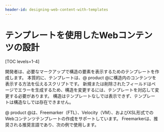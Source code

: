 ```yaml
---
header-id: designing-web-content-with-templates
---
```


# テンプレートを使用したWebコンテンツの設計

[TOC levels=1-4]

開発者は、必要なマークアップで構造の要素を表示するためのテンプレートを作成します。 本質的に、テンプレートは、@ product @に構造内のコンテンツを表示する方法を伝えるスクリプトです。 新規または削除されたフィールドはページでエラーを生成するため、構造を変更するには、テンプレートを対応して変更する必要があります。 構造はテンプレートなしでは表示できず、テンプレートは構造なしでは存在できません。

@ product @は、Freemarker（FTL）、Velocity（VM）、およびXSL形式でのWebコンテンツテンプレートの作成をサポートしています。 Freemarkerは、推奨される推奨言語であり、次の例で使用します。
